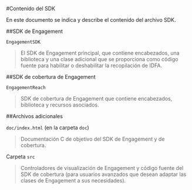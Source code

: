 <properties
	pageTitle="Contenido del SDK de iOS de Azure Mobile Engagement"
	description="Actualizaciones y procedimientos más recientes para el SDK de iOS para Azure Mobile Engagement"
	services="mobile-engagement"
	documentationCenter="mobile"
	authors="MehrdadMzfr"
	manager="dwrede"
	editor="" />

<tags
	ms.service="mobile-engagement"
	ms.workload="mobile"
	ms.tgt_pltfrm="mobile-ios"
	ms.devlang="objective-c"
	ms.topic="article"
	ms.date="02/29/2016"
	ms.author="piyushjo" />

#Contenido del SDK

En este documento se indica y describe el contenido del archivo SDK.

##SDK de Engagement

`EngagementSDK`

> El SDK de Engagement principal, que contiene encabezados, una biblioteca y una clase adicional que se proporciona como código fuente para habilitar o deshabilitar la recopilación de IDFA.

##SDK de cobertura de Engagement

`EngagementReach`

> SDK de cobertura de Engagement que contiene encabezados, biblioteca y recursos asociados.

##Archivos adicionales

`doc/index.html` (en la carpeta `doc`)

> Documentación C de objetivo del SDK de Engagement y de cobertura.

Carpeta `src`

> Controladores de visualización de Engagement y código fuente del SDK de cobertura (para usuarios avanzados que desean adaptar las clases de Engagement a sus necesidades).

<!---HONumber=AcomDC_0302_2016-->